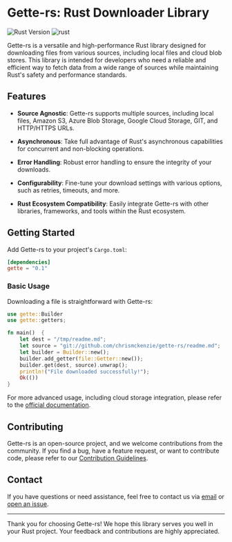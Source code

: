 # Gette-rs: Rust Downloader Library

![Rust Version](https://img.shields.io/badge/Rust-1.73%2B-green.svg)
![rust](https://github.com/ChrisMcKenzie/gette-rs/actions/workflows/rust.yml/badge.svg)

Gette-rs is a versatile and high-performance Rust library designed for downloading files from various sources, including local files and cloud blob stores. This library is intended for developers who need a reliable and efficient way to fetch data from a wide range of sources while maintaining Rust's safety and performance standards.

## Features

- **Source Agnostic**: Gette-rs supports multiple sources, including local files, Amazon S3, Azure Blob Storage, Google Cloud Storage, GIT, and HTTP/HTTPS URLs.

- **Asynchronous**: Take full advantage of Rust's asynchronous capabilities for concurrent and non-blocking operations.

- **Error Handling**: Robust error handling to ensure the integrity of your downloads.

- **Configurability**: Fine-tune your download settings with various options, such as retries, timeouts, and more.

- **Rust Ecosystem Compatibility**: Easily integrate Gette-rs with other libraries, frameworks, and tools within the Rust ecosystem.

## Getting Started

Add Gette-rs to your project's `Cargo.toml`:

```toml
[dependencies]
gette = "0.1"
```


### Basic Usage

Downloading a file is straightforward with Gette-rs:

```rust
use gette::Builder
use gette::getters;

fn main()  {
    let dest = "/tmp/readme.md";
    let source = "git://github.com/chrismckenzie/gette-rs/readme.md";
    let builder = Builder::new();
    builder.add_getter(file::Getter::new());
    builder.get(dest, source).unwrap();
    println!("File downloaded successfully!");
    Ok(())
}
```

For more advanced usage, including cloud storage integration, please refer to the [official documentation](https://github.com/your/repo/link).

## Contributing

Gette-rs is an open-source project, and we welcome contributions from the community. If you find a bug, have a feature request, or want to contribute code, please refer to our [Contribution Guidelines](https://github.com/your/repo/link).

## Contact

If you have questions or need assistance, feel free to contact us via [email](mailto:chris@chrismckenzie.io) or [open an issue](https://github.com/ChrisMcKenzie/gette-rs/issues).

---

Thank you for choosing Gette-rs! We hope this library serves you well in your Rust project. Your feedback and contributions are highly appreciated.
